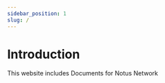 ```yaml
---
sidebar_position: 1
slug: /
---
```


# Introduction

This website includes Documents for Notus Network
